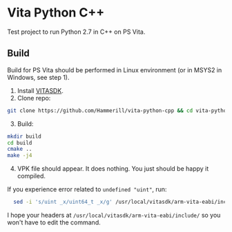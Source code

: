 # Vita Python C++
Test project to run Python 2.7 in C++ on PS Vita.

## Build
Build for PS Vita should be performed in Linux environment (or in MSYS2 in Windows, see step 1).
1. Install [VITASDK](https://vitasdk.org/).
2. Clone repo:
  ```bash
  git clone https://github.com/Hammerill/vita-python-cpp && cd vita-python-cpp
  ```
3. Build:
  ```bash
  mkdir build
  cd build
  cmake .. 
  make -j4
  ```
4. VPK file should appear. It does nothing. You just should be happy it compiled.

If you experience error related to `undefined "uint"`, run:
```bash
  sed -i 's/uint _x/uint64_t _x/g' /usr/local/vitasdk/arm-vita-eabi/include/sys/time.h
```
I hope your headers at `/usr/local/vitasdk/arm-vita-eabi/include/` so you won't have to edit the command.
